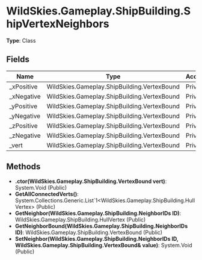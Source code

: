 ﻿# WildSkies.Gameplay.ShipBuilding.ShipVertexNeighbors

**Type**: Class

## Fields

| Name | Type | Access |
|------|------|--------|
| _xPositive | WildSkies.Gameplay.ShipBuilding.VertexBound | Private |
| _xNegative | WildSkies.Gameplay.ShipBuilding.VertexBound | Private |
| _yPositive | WildSkies.Gameplay.ShipBuilding.VertexBound | Private |
| _yNegative | WildSkies.Gameplay.ShipBuilding.VertexBound | Private |
| _zPositive | WildSkies.Gameplay.ShipBuilding.VertexBound | Private |
| _zNegative | WildSkies.Gameplay.ShipBuilding.VertexBound | Private |
| _vert | WildSkies.Gameplay.ShipBuilding.VertexBound | Private |

## Methods

- **.ctor(WildSkies.Gameplay.ShipBuilding.VertexBound vert)**: System.Void (Public)
- **GetAllConnectedVerts()**: System.Collections.Generic.List`1<WildSkies.Gameplay.ShipBuilding.HullVertex> (Public)
- **GetNeighbor(WildSkies.Gameplay.ShipBuilding.NeighborIDs ID)**: WildSkies.Gameplay.ShipBuilding.HullVertex (Public)
- **GetNeighborBound(WildSkies.Gameplay.ShipBuilding.NeighborIDs ID)**: WildSkies.Gameplay.ShipBuilding.VertexBound (Public)
- **SetNeighbor(WildSkies.Gameplay.ShipBuilding.NeighborIDs ID, WildSkies.Gameplay.ShipBuilding.VertexBound& value)**: System.Void (Public)

